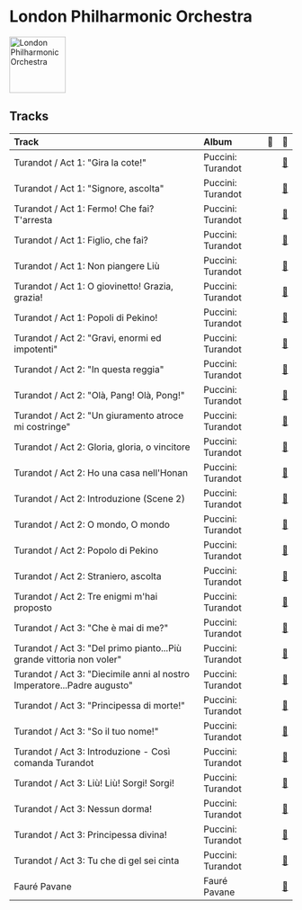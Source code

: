 
# London Philharmonic Orchestra


<img src="https://i.scdn.co/image/ab6761610000e5eb68060bb8c0b22952f9013901" alt="London Philharmonic Orchestra" width="100" />

## Tracks

| Track                                                                   | Album             | 💚   | 🔗                                                          |
|:------------------------------------------------------------------------|:------------------|:----|:-----------------------------------------------------------|
| Turandot / Act 1: "Gira la cote!"                                       | Puccini: Turandot |     | [🔗](https://open.spotify.com/track/6Vp8wrS5GyKzi2Xm7bnNmi) |
| Turandot / Act 1: "Signore, ascolta"                                    | Puccini: Turandot |     | [🔗](https://open.spotify.com/track/5qBIQMcjBaylm3UobFOyl0) |
| Turandot / Act 1: Fermo! Che fai? T'arresta                             | Puccini: Turandot |     | [🔗](https://open.spotify.com/track/3naqgoS9hRsXIcORoowQwX) |
| Turandot / Act 1: Figlio, che fai?                                      | Puccini: Turandot |     | [🔗](https://open.spotify.com/track/69Vi1KGABtrvKpF7eKxNLx) |
| Turandot / Act 1: Non piangere Liù                                      | Puccini: Turandot |     | [🔗](https://open.spotify.com/track/1pTjPvw4Bru6c23MVLlL8x) |
| Turandot / Act 1: O giovinetto! Grazia, grazia!                         | Puccini: Turandot |     | [🔗](https://open.spotify.com/track/4lAACodxCqILYJqzX1fIAb) |
| Turandot / Act 1: Popoli di Pekino!                                     | Puccini: Turandot |     | [🔗](https://open.spotify.com/track/3yRapM2Nv2X6QNSN6X709r) |
| Turandot / Act 2: "Gravi, enormi ed impotenti"                          | Puccini: Turandot |     | [🔗](https://open.spotify.com/track/1reLj9gizcW2Igb1SmaXAl) |
| Turandot / Act 2: "In questa reggia"                                    | Puccini: Turandot |     | [🔗](https://open.spotify.com/track/18Q8LU3a7tAhR0ty9ReLhT) |
| Turandot / Act 2: "Olà, Pang! Olà, Pong!"                               | Puccini: Turandot |     | [🔗](https://open.spotify.com/track/4esQg7skEqenIr8UETuDHf) |
| Turandot / Act 2: "Un giuramento atroce mi costringe"                   | Puccini: Turandot |     | [🔗](https://open.spotify.com/track/516eka25M7jZ0YK5EcepTe) |
| Turandot / Act 2: Gloria, gloria, o vincitore                           | Puccini: Turandot |     | [🔗](https://open.spotify.com/track/2dU8bK1qqZWpZ0XTb2B1XG) |
| Turandot / Act 2: Ho una casa nell'Honan                                | Puccini: Turandot |     | [🔗](https://open.spotify.com/track/0L9qblPD3ueZlQ9lQkX5Kh) |
| Turandot / Act 2: Introduzione (Scene 2)                                | Puccini: Turandot |     | [🔗](https://open.spotify.com/track/4dCVUQMZ6QAd4DGnIXrMyR) |
| Turandot / Act 2: O mondo, O mondo                                      | Puccini: Turandot |     | [🔗](https://open.spotify.com/track/4lJ1STTajoMAx802bHqA45) |
| Turandot / Act 2: Popolo di Pekino                                      | Puccini: Turandot |     | [🔗](https://open.spotify.com/track/4yKfh6nuxQ003pFLU4FWLK) |
| Turandot / Act 2: Straniero, ascolta                                    | Puccini: Turandot |     | [🔗](https://open.spotify.com/track/6dNUykCNYFSrTkDToXYrGH) |
| Turandot / Act 2: Tre enigmi m'hai proposto                             | Puccini: Turandot |     | [🔗](https://open.spotify.com/track/2qFzW35ttnSJvScksWF2hR) |
| Turandot / Act 3: "Che è mai di me?"                                    | Puccini: Turandot |     | [🔗](https://open.spotify.com/track/2Cff1yETLyadMuzFSwdCFn) |
| Turandot / Act 3: "Del primo pianto...Più grande vittoria non voler"    | Puccini: Turandot |     | [🔗](https://open.spotify.com/track/3Et5wfvnG8ARkZsTZwHsMt) |
| Turandot / Act 3: "Diecimile anni al nostro Imperatore...Padre augusto" | Puccini: Turandot |     | [🔗](https://open.spotify.com/track/6hABrbNtm1EgnFPQ1qTH8C) |
| Turandot / Act 3: "Principessa di morte!"                               | Puccini: Turandot |     | [🔗](https://open.spotify.com/track/6qKgy1ghLJHDRKTB6RdROj) |
| Turandot / Act 3: "So il tuo nome!"                                     | Puccini: Turandot |     | [🔗](https://open.spotify.com/track/5P0ARSgqHxQIVUJY1Vd4vT) |
| Turandot / Act 3: Introduzione - Così comanda Turandot                  | Puccini: Turandot |     | [🔗](https://open.spotify.com/track/4NTwO7K5dGjiphSVYGrJtV) |
| Turandot / Act 3: Liù! Liù! Sorgi! Sorgi!                               | Puccini: Turandot |     | [🔗](https://open.spotify.com/track/3eyVxDIVmB6cjIFcajD9Qq) |
| Turandot / Act 3: Nessun dorma!                                         | Puccini: Turandot |     | [🔗](https://open.spotify.com/track/3b9Dae2aPvOGKNOcdhj9CP) |
| Turandot / Act 3: Principessa divina!                                   | Puccini: Turandot |     | [🔗](https://open.spotify.com/track/6FtaSRGKo7ioy6gHVqz6bb) |
| Turandot / Act 3: Tu che di gel sei cinta                               | Puccini: Turandot |     | [🔗](https://open.spotify.com/track/7pECTsr1X4UK0xpRvQLzkz) |
| Fauré Pavane                                                            | Fauré Pavane      |     | [🔗](https://open.spotify.com/track/2BzQ1604JsM3oNzaRYhnoG) |